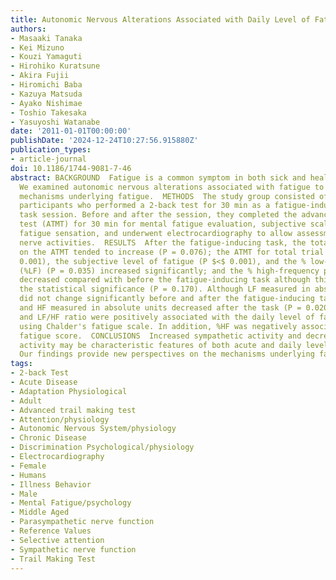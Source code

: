 ```yaml
---
title: Autonomic Nervous Alterations Associated with Daily Level of Fatigue
authors:
- Masaaki Tanaka
- Kei Mizuno
- Kouzi Yamaguti
- Hirohiko Kuratsune
- Akira Fujii
- Hiromichi Baba
- Kazuya Matsuda
- Ayako Nishimae
- Toshio Takesaka
- Yasuyoshi Watanabe
date: '2011-01-01T00:00:00'
publishDate: '2024-12-24T10:27:56.915880Z'
publication_types:
- article-journal
doi: 10.1186/1744-9081-7-46
abstract: BACKGROUND  Fatigue is a common symptom in both sick and healthy people.
  We examined autonomic nervous alterations associated with fatigue to clarify the
  mechanisms underlying fatigue.  METHODS  The study group consisted of 19 healthy
  participants who performed a 2-back test for 30 min as a fatigue-inducing mental
  task session. Before and after the session, they completed the advanced trail making
  test (ATMT) for 30 min for mental fatigue evaluation, subjective scales to measure
  fatigue sensation, and underwent electrocardiography to allow assessment of autonomic
  nerve activities.  RESULTS  After the fatigue-inducing task, the total error counts
  on the ATMT tended to increase (P = 0.076); the ATMT for total trial counts (P =
  0.001), the subjective level of fatigue (P $<$ 0.001), and the % low-frequency power
  (%LF) (P = 0.035) increased significantly; and the % high-frequency power (%HF)
  decreased compared with before the fatigue-inducing task although this did not reach
  the statistical significance (P = 0.170). Although LF measured in absolute units
  did not change significantly before and after the fatigue-inducing task (P = 0.771),
  and HF measured in absolute units decreased after the task (P = 0.020). The %LF
  and LF/HF ratio were positively associated with the daily level of fatigue evaluated
  using Chalder's fatigue scale. In addition, %HF was negatively associated with the
  fatigue score.  CONCLUSIONS  Increased sympathetic activity and decreased parasympathetic
  activity may be characteristic features of both acute and daily levels of fatigue.
  Our findings provide new perspectives on the mechanisms underlying fatigue.
tags:
- 2-back Test
- Acute Disease
- Adaptation Physiological
- Adult
- Advanced trail making test
- Attention/physiology
- Autonomic Nervous System/physiology
- Chronic Disease
- Discrimination Psychological/physiology
- Electrocardiography
- Female
- Humans
- Illness Behavior
- Male
- Mental Fatigue/psychology
- Middle Aged
- Parasympathetic nerve function
- Reference Values
- Selective attention
- Sympathetic nerve function
- Trail Making Test
---
```

